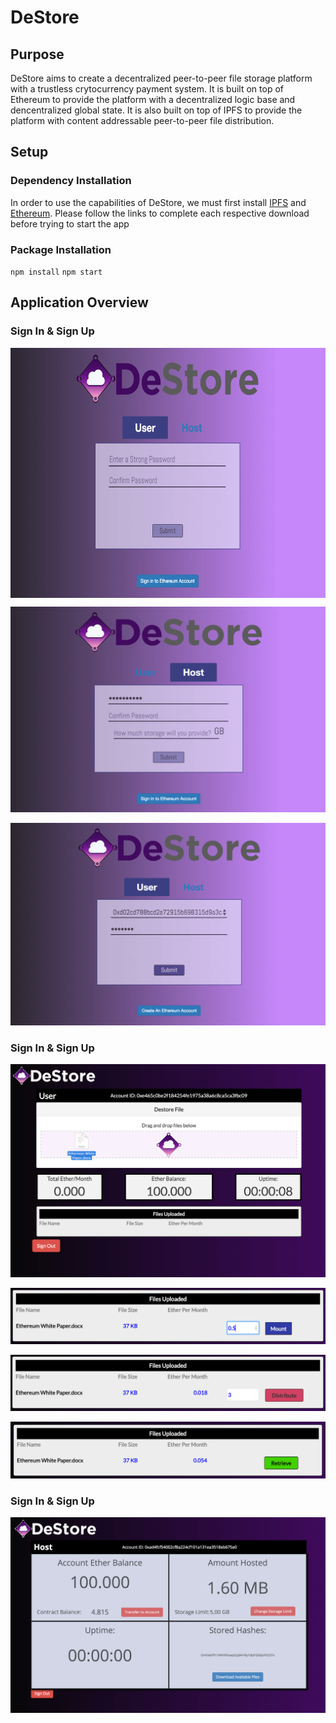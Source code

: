 # DeStore

## Purpose
DeStore aims to create a decentralized peer-to-peer file storage platform with a trustless crytocurrency payment system. It is built on top of Ethereum to provide the platform with a decentralized logic base and dencentralized global state. It is also built on top of IPFS to provide the platform with content addressable peer-to-peer file distribution. 

## Setup

### Dependency Installation
In order to use the capabilities of DeStore, we must first install [IPFS](https://ipfs.io/docs/install) and [Ethereum](https://www.ethereum.org/cli#geth). Please follow the links to complete each respective download before trying to start the app

### Package Installation

`npm install`
`npm start`

## Application Overview

### Sign In & Sign Up
<img alt="Signup-user" src="./images/README/Signup-user.png" width="800" height="400" align="center"/>

![Signup-host](./images/README/Signup-host.png)

![Signin-user](./images/README/Signin-user.png)

### Sign In & Sign Up

![User-dragdrop](./images/README/User-dragdrop.png)

![User-mount](./images/README/User-mount.png)

![User-distribute](./images/README/User-distribute.png)

![User-retrieve](./images/README/User-retrieve.png)

### Sign In & Sign Up

![Host-after](./images/README/Host-after.png)